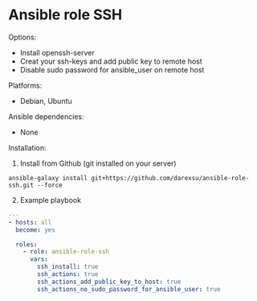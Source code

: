 # Ansible role SSH
Options:
  - Install openssh-server
  - Creat your ssh-keys and add public key to remote host
  - Disable sudo password for ansible_user on remote host

Platforms:
  - Debian, Ubuntu

Ansible dependencies:
  - None

Installation:
1) Install from Github (git installed on your server)
```
ansible-galaxy install git+https://github.com/darexsu/ansible-role-ssh.git --force
```
2) Example playbook
```yaml
---
- hosts: all
  become: yes

  roles:
    - role: ansible-role-ssh
      vars:
        ssh_install: true
        ssh_actions: true
        ssh_actions_add_public_key_to_host: true
        ssh_actions_no_sudo_password_for_ansible_user: true
```
